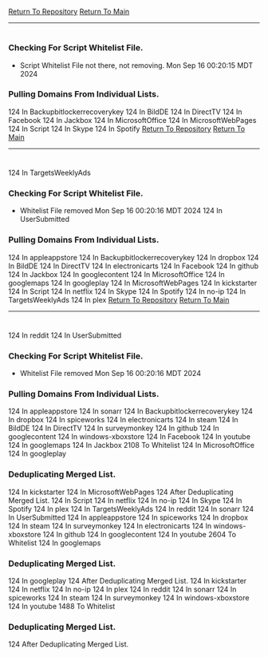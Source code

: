 [Return To Repository](https://github.com/DigitalWarrior/piholeparser/)
[Return To Main](https://github.com/DigitalWarrior/piholeparser/blob/master/RecentRunLogs/Mainlog.md)
____________________________________
# 
### Checking For Script Whitelist File.
* Script Whitelist File not there, not removing. Mon Sep 16 00:20:15 MDT 2024
### Pulling Domains From Individual Lists.
124 In Backupbitlockerrecoverykey
124 In BildDE
124 In DirectTV
124 In Facebook
124 In Jackbox
124 In MicrosoftOffice
124 In MicrosoftWebPages
124 In Script
124 In Skype
124 In Spotify
[Return To Repository](https://github.com/DigitalWarrior/piholeparser/)
[Return To Main](https://github.com/DigitalWarrior/piholeparser/blob/master/RecentRunLogs/Mainlog.md)
____________________________________
# 
124 In TargetsWeeklyAds
### Checking For Script Whitelist File.
* Whitelist File removed Mon Sep 16 00:20:16 MDT 2024
124 In UserSubmitted
### Pulling Domains From Individual Lists.
124 In appleappstore
124 In Backupbitlockerrecoverykey
124 In dropbox
124 In BildDE
124 In DirectTV
124 In electronicarts
124 In Facebook
124 In github
124 In Jackbox
124 In googlecontent
124 In MicrosoftOffice
124 In googlemaps
124 In googleplay
124 In MicrosoftWebPages
124 In kickstarter
124 In Script
124 In netflix
124 In Skype
124 In Spotify
124 In no-ip
124 In TargetsWeeklyAds
124 In plex
[Return To Repository](https://github.com/DigitalWarrior/piholeparser/)
[Return To Main](https://github.com/DigitalWarrior/piholeparser/blob/master/RecentRunLogs/Mainlog.md)
____________________________________
# 
124 In reddit
124 In UserSubmitted
### Checking For Script Whitelist File.
* Whitelist File removed Mon Sep 16 00:20:16 MDT 2024
### Pulling Domains From Individual Lists.
124 In appleappstore
124 In sonarr
124 In Backupbitlockerrecoverykey
124 In dropbox
124 In spiceworks
124 In electronicarts
124 In steam
124 In BildDE
124 In DirectTV
124 In surveymonkey
124 In github
124 In googlecontent
124 In windows-xboxstore
124 In Facebook
124 In youtube
124 In googlemaps
124 In Jackbox
2108 To Whitelist
124 In MicrosoftOffice
124 In googleplay
### Deduplicating Merged List.
124 In kickstarter
124 In MicrosoftWebPages
124 After Deduplicating Merged List.
124 In Script
124 In netflix
124 In no-ip
124 In Skype
124 In Spotify
124 In plex
124 In TargetsWeeklyAds
124 In reddit
124 In sonarr
124 In UserSubmitted
124 In appleappstore
124 In spiceworks
124 In dropbox
124 In steam
124 In surveymonkey
124 In electronicarts
124 In windows-xboxstore
124 In github
124 In googlecontent
124 In youtube
2604 To Whitelist
124 In googlemaps
### Deduplicating Merged List.
124 In googleplay
124 After Deduplicating Merged List.
124 In kickstarter
124 In netflix
124 In no-ip
124 In plex
124 In reddit
124 In sonarr
124 In spiceworks
124 In steam
124 In surveymonkey
124 In windows-xboxstore
124 In youtube
1488 To Whitelist
### Deduplicating Merged List.
124 After Deduplicating Merged List.
